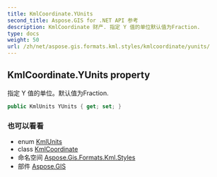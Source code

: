 ```yaml
---
title: KmlCoordinate.YUnits
second_title: Aspose.GIS for .NET API 参考
description: KmlCoordinate 财产. 指定 Y 值的单位默认值为Fraction.
type: docs
weight: 50
url: /zh/net/aspose.gis.formats.kml.styles/kmlcoordinate/yunits/
---
```

## KmlCoordinate.YUnits property

指定 Y 值的单位。默认值为Fraction.

```csharp
public KmlUnits YUnits { get; set; }
```

### 也可以看看

* enum [KmlUnits](../../kmlunits/)
* class [KmlCoordinate](../)
* 命名空间 [Aspose.Gis.Formats.Kml.Styles](../../kmlcoordinate/)
* 部件 [Aspose.GIS](../../../)


